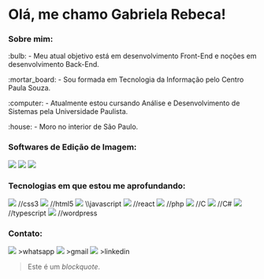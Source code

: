 <h1>Olá, me chamo Gabriela Rebeca!</h1>

<h3>Sobre mim:</h3>
<p>:bulb: - Meu atual objetivo está em desenvolvimento Front-End e noções em desenvolvimento Back-End.</p>
<p>:mortar_board: - Sou formada em Tecnologia da Informação pelo Centro Paula Souza.</p> 
<p>:computer: - Atualmente estou cursando Análise e Desenvolvimento de Sistemas pela Universidade Paulista.</p> 
<p>:house: - Moro no interior de São Paulo.</p> 

<h3>Softwares de Edição de Imagem:</h3>
<div>
<img src="https://img.shields.io/badge/Adobe%20Illustrator-FF9A00?style=for-the-badge&logo=adobe%20illustrator&logoColor=white"/>
<img src="https://img.shields.io/badge/Adobe%20Photoshop-31A8FF?style=for-the-badge&logo=Adobe%20Photoshop&logoColor=black"/>
<img src="https://img.shields.io/badge/Canva-%2300C4CC.svg?&style=for-the-badge&logo=Canva&logoColor=white"/>
</div>

<h3>Tecnologias em que estou me aprofundando:</h3>
<div>
<img src="https://img.shields.io/badge/CSS3-1572B6?style=for-the-badge&logo=css3&logoColor=white"/> //css3
<img src="https://img.shields.io/badge/HTML5-E34F26?style=for-the-badge&logo=html5&logoColor=white"/> //html5
<img src="https://img.shields.io/badge/JavaScript-323330?style=for-the-badge&logo=javascript&logoColor=F7DF1E"/> \\javascript
<img src="https://img.shields.io/badge/React-20232A?style=for-the-badge&logo=react&logoColor=61DAFB"/> //react 
<img src="https://img.shields.io/badge/PHP-777BB4?style=for-the-badge&logo=php&logoColor=white"/> //php
<img src="https://img.shields.io/badge/C-00599C?style=for-the-badge&logo=c&logoColor=white"/> //C
<img src="https://img.shields.io/badge/C%23-239120?style=for-the-badge&logo=c-sharp&logoColor=white"/> //C#
<img src="https://img.shields.io/badge/TypeScript-007ACC?style=for-the-badge&logo=typescript&logoColor=white"/> //typescript
<img src="https://img.shields.io/badge/Wordpress-21759B?style=for-the-badge&logo=wordpress&logoColor=white"/> //wordpress
</div>

<h3>Contato:</h3>
<div>
<a href = "https://wa.me/15981027198"><img loading="lazy" src="https://img.shields.io/badge/WhatsApp-25D366?style=for-the-badge&logo=whatsapp&logoColor=white" target="_blank"></a> >whatsapp
<a href = "mailto:gabirmsoares@gmail.com"><img loading="lazy" src="https://img.shields.io/badge/Gmail-D14836?style=for-the-badge&logo=gmail&logoColor=white" target="_blank"></a> >gmail
<a href = "https://www.linkedin.com/in/gabsmart" target="_blank"><img loading="lazy" src="https://img.shields.io/badge/-LinkedIn-%230077B5?style=for-the-badge&logo=linkedin&logoColor=white" target="_blank"></a> >linkedin
</div>

>Este é um *blockquote*.
